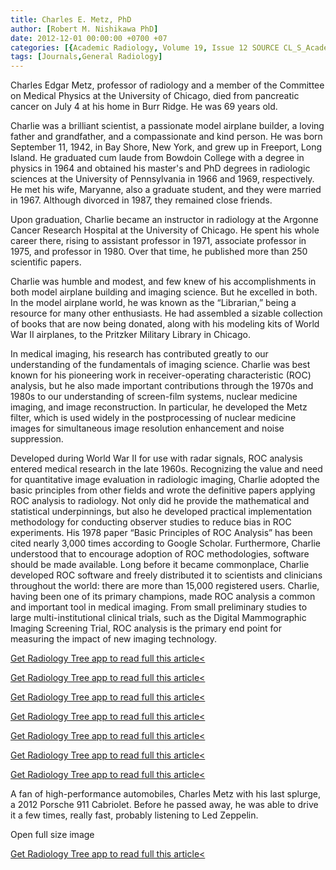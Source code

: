 ```yaml
---
title: Charles E. Metz, PhD
author: [Robert M. Nishikawa PhD]
date: 2012-12-01 00:00:00 +0700 +07
categories: [{Academic Radiology, Volume 19, Issue 12 SOURCE CL_S_AcademicRadiologyVolume19Issue12 1}]
tags: [Journals,General Radiology]
---
```

Charles Edgar Metz, professor of radiology and a member of the Committee on Medical Physics at the University of Chicago, died from pancreatic cancer on July 4 at his home in Burr Ridge. He was 69 years old.

Charlie was a brilliant scientist, a passionate model airplane builder, a loving father and grandfather, and a compassionate and kind person. He was born September 11, 1942, in Bay Shore, New York, and grew up in Freeport, Long Island. He graduated cum laude from Bowdoin College with a degree in physics in 1964 and obtained his master's and PhD degrees in radiologic sciences at the University of Pennsylvania in 1966 and 1969, respectively. He met his wife, Maryanne, also a graduate student, and they were married in 1967. Although divorced in 1987, they remained close friends.

Upon graduation, Charlie became an instructor in radiology at the Argonne Cancer Research Hospital at the University of Chicago. He spent his whole career there, rising to assistant professor in 1971, associate professor in 1975, and professor in 1980. Over that time, he published more than 250 scientific papers.

Charlie was humble and modest, and few knew of his accomplishments in both model airplane building and imaging science. But he excelled in both. In the model airplane world, he was known as the “Librarian,” being a resource for many other enthusiasts. He had assembled a sizable collection of books that are now being donated, along with his modeling kits of World War II airplanes, to the Pritzker Military Library in Chicago.

In medical imaging, his research has contributed greatly to our understanding of the fundamentals of imaging science. Charlie was best known for his pioneering work in receiver-operating characteristic (ROC) analysis, but he also made important contributions through the 1970s and 1980s to our understanding of screen-film systems, nuclear medicine imaging, and image reconstruction. In particular, he developed the Metz filter, which is used widely in the postprocessing of nuclear medicine images for simultaneous image resolution enhancement and noise suppression.

Developed during World War II for use with radar signals, ROC analysis entered medical research in the late 1960s. Recognizing the value and need for quantitative image evaluation in radiologic imaging, Charlie adopted the basic principles from other fields and wrote the definitive papers applying ROC analysis to radiology. Not only did he provide the mathematical and statistical underpinnings, but also he developed practical implementation methodology for conducting observer studies to reduce bias in ROC experiments. His 1978 paper “Basic Principles of ROC Analysis” has been cited nearly 3,000 times according to Google Scholar. Furthermore, Charlie understood that to encourage adoption of ROC methodologies, software should be made available. Long before it became commonplace, Charlie developed ROC software and freely distributed it to scientists and clinicians throughout the world: there are more than 15,000 registered users. Charlie, having been one of its primary champions, made ROC analysis a common and important tool in medical imaging. From small preliminary studies to large multi-institutional clinical trials, such as the Digital Mammographic Imaging Screening Trial, ROC analysis is the primary end point for measuring the impact of new imaging technology.

[Get Radiology Tree app to read full this article<](https://clinicalpub.com/app)

[Get Radiology Tree app to read full this article<](https://clinicalpub.com/app)

[Get Radiology Tree app to read full this article<](https://clinicalpub.com/app)

[Get Radiology Tree app to read full this article<](https://clinicalpub.com/app)

[Get Radiology Tree app to read full this article<](https://clinicalpub.com/app)

[Get Radiology Tree app to read full this article<](https://clinicalpub.com/app)

[Get Radiology Tree app to read full this article<](https://clinicalpub.com/app)

A fan of high-performance automobiles, Charles Metz with his last splurge, a 2012 Porsche 911 Cabriolet. Before he passed away, he was able to drive it a few times, really fast, probably listening to Led Zeppelin.


Open full size image

[Get Radiology Tree app to read full this article<](https://clinicalpub.com/app)